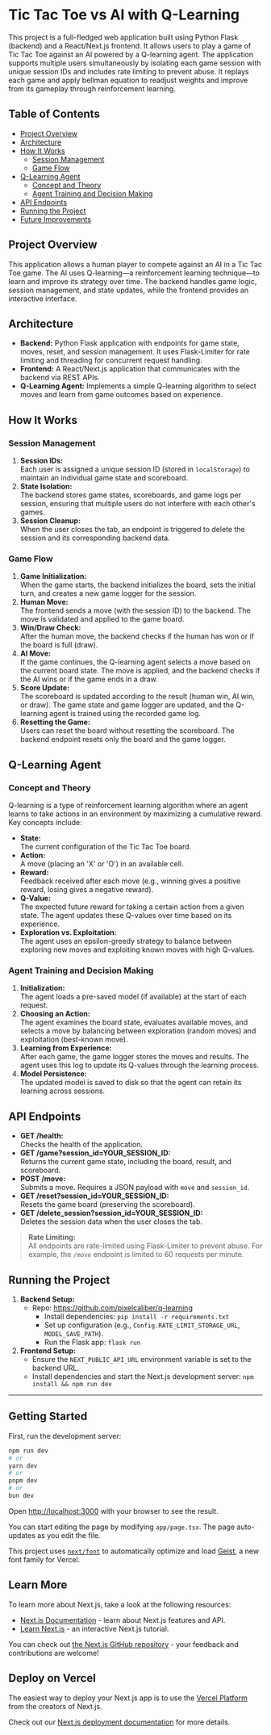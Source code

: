 # Tic Tac Toe vs AI with Q-Learning

This project is a full-fledged web application built using Python Flask (backend) and a React/Next.js frontend. It allows users to play a game of Tic Tac Toe against an AI powered by a Q-learning agent. The application supports multiple users simultaneously by isolating each game session with unique session IDs and includes rate limiting to prevent abuse. It replays each game and apply bellman equation to readjust weights and improve from its gameplay through reinforcement learning.

## Table of Contents

- [Project Overview](#project-overview)
- [Architecture](#architecture)
- [How It Works](#how-it-works)
  - [Session Management](#session-management)
  - [Game Flow](#game-flow)
- [Q-Learning Agent](#q-learning-agent)
  - [Concept and Theory](#concept-and-theory)
  - [Agent Training and Decision Making](#agent-training-and-decision-making)
- [API Endpoints](#api-endpoints)
- [Running the Project](#running-the-project)
- [Future Improvements](#future-improvements)

## Project Overview

This application allows a human player to compete against an AI in a Tic Tac Toe game. The AI uses Q-learning—a reinforcement learning technique—to learn and improve its strategy over time. The backend handles game logic, session management, and state updates, while the frontend provides an interactive interface.

## Architecture

- **Backend:** Python Flask application with endpoints for game state, moves, reset, and session management. It uses Flask-Limiter for rate limiting and threading for concurrent request handling.
- **Frontend:** A React/Next.js application that communicates with the backend via REST APIs.
- **Q-Learning Agent:** Implements a simple Q-learning algorithm to select moves and learn from game outcomes based on experience.

## How It Works

### Session Management

1. **Session IDs:**  
   Each user is assigned a unique session ID (stored in `localStorage`) to maintain an individual game state and scoreboard.
2. **State Isolation:**  
   The backend stores game states, scoreboards, and game logs per session, ensuring that multiple users do not interfere with each other's games.
3. **Session Cleanup:**  
   When the user closes the tab, an endpoint is triggered to delete the session and its corresponding backend data.

### Game Flow

1. **Game Initialization:**  
   When the game starts, the backend initializes the board, sets the initial turn, and creates a new game logger for the session.
2. **Human Move:**  
   The frontend sends a move (with the session ID) to the backend. The move is validated and applied to the game board.
3. **Win/Draw Check:**  
   After the human move, the backend checks if the human has won or if the board is full (draw).
4. **AI Move:**  
   If the game continues, the Q-learning agent selects a move based on the current board state. The move is applied, and the backend checks if the AI wins or if the game ends in a draw.
5. **Score Update:**  
   The scoreboard is updated according to the result (human win, AI win, or draw). The game state and game logger are updated, and the Q-learning agent is trained using the recorded game log.
6. **Resetting the Game:**  
   Users can reset the board without resetting the scoreboard. The backend endpoint resets only the board and the game logger.

## Q-Learning Agent

### Concept and Theory

Q-learning is a type of reinforcement learning algorithm where an agent learns to take actions in an environment by maximizing a cumulative reward. Key concepts include:

- **State:**  
  The current configuration of the Tic Tac Toe board.
- **Action:**  
  A move (placing an 'X' or 'O') in an available cell.
- **Reward:**  
  Feedback received after each move (e.g., winning gives a positive reward, losing gives a negative reward).
- **Q-Value:**  
  The expected future reward for taking a certain action from a given state. The agent updates these Q-values over time based on its experience.
- **Exploration vs. Exploitation:**  
  The agent uses an epsilon-greedy strategy to balance between exploring new moves and exploiting known moves with high Q-values.

### Agent Training and Decision Making

1. **Initialization:**  
   The agent loads a pre-saved model (if available) at the start of each request.
2. **Choosing an Action:**  
   The agent examines the board state, evaluates available moves, and selects a move by balancing between exploration (random moves) and exploitation (best-known move).
3. **Learning from Experience:**  
   After each game, the game logger stores the moves and results. The agent uses this log to update its Q-values through the learning process.
4. **Model Persistence:**  
   The updated model is saved to disk so that the agent can retain its learning across sessions.

## API Endpoints

- **GET /health:**  
  Checks the health of the application.
- **GET /game?session_id=YOUR_SESSION_ID:**  
  Returns the current game state, including the board, result, and scoreboard.
- **POST /move:**  
  Submits a move. Requires a JSON payload with `move` and `session_id`.
- **GET /reset?session_id=YOUR_SESSION_ID:**  
  Resets the game board (preserving the scoreboard).
- **GET /delete_session?session_id=YOUR_SESSION_ID:**  
  Deletes the session data when the user closes the tab.

> **Rate Limiting:**  
> All endpoints are rate-limited using Flask-Limiter to prevent abuse. For example, the `/move` endpoint is limited to 60 requests per minute.

## Running the Project

1. **Backend Setup:**
   - Repo: https://github.com/pixelcaliber/q-learning
     - Install dependencies: `pip install -r requirements.txt`
     - Set up configuration (e.g., `Config.RATE_LIMIT_STORAGE_URL`, `MODEL_SAVE_PATH`).
     - Run the Flask app: `flask run`
2. **Frontend Setup:**  
   - Ensure the `NEXT_PUBLIC_API_URL` environment variable is set to the backend URL.
   - Install dependencies and start the Next.js development server: `npm install && npm run dev`

---

## Getting Started

First, run the development server:

```bash
npm run dev
# or
yarn dev
# or
pnpm dev
# or
bun dev
```

Open [http://localhost:3000](http://localhost:3000) with your browser to see the result.

You can start editing the page by modifying `app/page.tsx`. The page auto-updates as you edit the file.

This project uses [`next/font`](https://nextjs.org/docs/app/building-your-application/optimizing/fonts) to automatically optimize and load [Geist](https://vercel.com/font), a new font family for Vercel.

## Learn More

To learn more about Next.js, take a look at the following resources:

- [Next.js Documentation](https://nextjs.org/docs) - learn about Next.js features and API.
- [Learn Next.js](https://nextjs.org/learn) - an interactive Next.js tutorial.

You can check out [the Next.js GitHub repository](https://github.com/vercel/next.js) - your feedback and contributions are welcome!

## Deploy on Vercel

The easiest way to deploy your Next.js app is to use the [Vercel Platform](https://vercel.com/new?utm_medium=default-template&filter=next.js&utm_source=create-next-app&utm_campaign=create-next-app-readme) from the creators of Next.js.

Check out our [Next.js deployment documentation](https://nextjs.org/docs/app/building-your-application/deploying) for more details.
